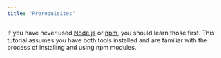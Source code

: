```yaml
---
title: "Prerequisites"
---
```


If you have never used [Node.js][] or [npm][], you should learn those first.
This tutorial assumes you have both tools installed and are familiar with the
process of installing and using npm modules.

[npm]: https://www.npmjs.com/
[node.js]: https://nodejs.org/
